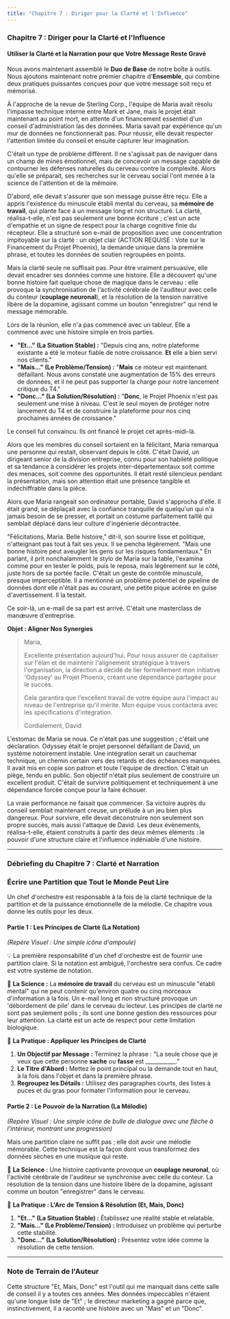 ```yaml
---
title: "Chapitre 7 : Diriger pour la Clarté et l'Influence"
---
```

### **Chapitre 7 : Diriger pour la Clarté et l'Influence**
#### Utiliser la Clarté et la Narration pour que Votre Message Reste Gravé

Nous avons maintenant assemblé le **Duo de Base** de notre boîte à outils. Nous ajoutons maintenant notre premier chapitre d'**Ensemble**, qui combine deux pratiques puissantes conçues pour que votre message soit reçu et mémorisé.

À l'approche de la revue de Sterling Corp., l'équipe de Maria avait résolu l'impasse technique interne entre Mark et Jane, mais le projet était maintenant au point mort, en attente d'un financement essentiel d'un conseil d'administration las des données. Maria savait par expérience qu'un mur de données ne fonctionnerait pas. Pour réussir, elle devait respecter l'attention limitée du conseil et ensuite capturer leur imagination.

C'était un type de problème différent. Il ne s'agissait pas de naviguer dans un champ de mines émotionnel, mais de concevoir un message capable de contourner les défenses naturelles du cerveau contre la complexité. Alors qu'elle se préparait, ses recherches sur le cerveau social l'ont menée à la science de l'attention et de la mémoire.

D'abord, elle devait s'assurer que son message puisse être reçu. Elle a appris l'existence du minuscule établi mental du cerveau, sa **mémoire de travail**, qui plante face à un message long et non structuré. La clarté, réalisa-t-elle, n'est pas seulement une bonne écriture ; c'est un acte d'empathie et un signe de respect pour la charge cognitive finie du récepteur. Elle a structuré son e-mail de proposition avec une concentration impitoyable sur la clarté : un objet clair (ACTION REQUISE : Vote sur le Financement du Projet Phoenix), la demande unique dans la première phrase, et toutes les données de soutien regroupées en points.

Mais la clarté seule ne suffisait pas. Pour être vraiment persuasive, elle devait encadrer ses données comme une histoire. Elle a découvert qu'une bonne histoire fait quelque chose de magique dans le cerveau : elle provoque la synchronisation de l'activité cérébrale de l'auditeur avec celle du conteur (**couplage neuronal**), et la résolution de la tension narrative libère de la dopamine, agissant comme un bouton "enregistrer" qui rend le message mémorable.

Lors de la réunion, elle n'a pas commencé avec un tableur. Elle a commencé avec une histoire simple en trois parties.

*   **"Et..." (La Situation Stable) :** "Depuis cinq ans, notre plateforme existante a été le moteur fiable de notre croissance. **Et** elle a bien servi nos clients."
*   **"Mais..." (Le Problème/Tension) :** "**Mais** ce moteur est maintenant défaillant. Nous avons constaté une augmentation de 15% des erreurs de données, et il ne peut pas supporter la charge pour notre lancement critique du T4."
*   **"Donc..." (La Solution/Résolution) :** "**Donc**, le Projet Phoenix n'est pas seulement une mise à niveau. C'est le seul moyen de protéger notre lancement du T4 et de construire la plateforme pour nos cinq prochaines années de croissance."

Le conseil fut convaincu. Ils ont financé le projet cet après-midi-là.

Alors que les membres du conseil sortaient en la félicitant, Maria remarqua une personne qui restait, observant depuis le côté. C'était David, un dirigeant senior de la division entreprise, connu pour son habileté politique et sa tendance à considérer les projets inter-départementaux soit comme des menaces, soit comme des opportunités. Il était resté silencieux pendant la présentation, mais son attention était une présence tangible et indéchiffrable dans la pièce.

Alors que Maria rangeait son ordinateur portable, David s'approcha d'elle. Il était grand, se déplaçait avec la confiance tranquille de quelqu'un qui n'a jamais besoin de se presser, et portait un costume parfaitement taillé qui semblait déplacé dans leur culture d'ingénierie décontractée.

"Félicitations, Maria. Belle histoire," dit-il, son sourire lisse et politique, n'atteignant pas tout à fait ses yeux. Il se pencha légèrement. "Mais une bonne histoire peut aveugler les gens sur les risques fondamentaux." En parlant, il prit nonchalamment le stylo de Maria sur la table, l'examina comme pour en tester le poids, puis le reposa, mais légèrement sur le côté, juste hors de sa portée facile. C'était un geste de contrôle minuscule, presque imperceptible. Il a mentionné un problème potentiel de pipeline de données dont elle n'était pas au courant, une petite pique acérée en guise d'avertissement. Il la testait.

Ce soir-là, un e-mail de sa part est arrivé. C'était une masterclass de manœuvre d'entreprise.

**Objet : Aligner Nos Synergies**

> Maria,
>
> Excellente présentation aujourd'hui. Pour nous assurer de capitaliser sur l'élan et de maintenir l'alignement stratégique à travers l'organisation, la direction a décidé de lier formellement mon initiative 'Odyssey' au Projet Phoenix, créant une dépendance partagée pour le succès.
>
> Cela garantira que l'excellent travail de votre équipe aura l'impact au niveau de l'entreprise qu'il mérite. Mon équipe vous contactera avec les spécifications d'intégration.
>
> Cordialement,
> David

L'estomac de Maria se noua. Ce n'était pas une suggestion ; c'était une déclaration. Odyssey était le projet personnel défaillant de David, un système notoirement instable. Une intégration serait un cauchemar technique, un chemin certain vers des retards et des échéances manquées. Il avait mis en copie son patron et toute l'équipe de direction. C'était un piège, tendu en public. Son objectif n'était plus seulement de construire un excellent produit. C'était de survivre politiquement et techniquement à une dépendance forcée conçue pour la faire échouer.

La vraie performance ne faisait que commencer. Sa victoire auprès du conseil semblait maintenant creuse, un prélude à un jeu bien plus dangereux. Pour survivre, elle devait déconstruire non seulement son propre succès, mais aussi l'attaque de David. Les deux événements, réalisa-t-elle, étaient construits à partir des deux mêmes éléments : le pouvoir d'une structure claire et l'influence indéniable d'une histoire.

---
### **Débriefing du Chapitre 7 : Clarté et Narration**

### Écrire une Partition que Tout le Monde Peut Lire

Un chef d'orchestre est responsable à la fois de la clarté technique de la partition et de la puissance émotionnelle de la mélodie. Ce chapitre vous donne les outils pour les deux.

#### **Partie 1 : Les Principes de Clarté (La Notation)**
*(Repère Visuel : Une simple icône d'ampoule)*

💡 La première responsabilité d'un chef d'orchestre est de fournir une partition claire. Si la notation est ambiguë, l'orchestre sera confus. Ce cadre est votre système de notation.

🧠 **La Science :** La **mémoire de travail** du cerveau est un minuscule "établi mental" qui ne peut contenir qu'environ quatre ou cinq morceaux d'information à la fois. Un e-mail long et non structuré provoque un 'débordement de pile' dans le cerveau du lecteur. Les principes de clarté ne sont pas seulement polis ; ils sont une bonne gestion des ressources pour leur attention. La clarté est un acte de respect pour cette limitation biologique.

🔧 **La Pratique : Appliquer les Principes de Clarté**
1.  **Un Objectif par Message :** Terminez la phrase : "La seule chose que je veux que cette personne **sache** ou **fasse** est ___________."
2.  **Le Titre d'Abord :** Mettez le point principal ou la demande tout en haut, à la fois dans l'objet et dans la première phrase.
3.  **Regroupez les Détails :** Utilisez des paragraphes courts, des listes à puces et du gras pour formater l'information pour le cerveau.

#### **Partie 2 : Le Pouvoir de la Narration (La Mélodie)**
*(Repère Visuel : Une simple icône de bulle de dialogue avec une flèche à l'intérieur, montrant une progression)*

Mais une partition claire ne suffit pas ; elle doit avoir une mélodie mémorable. Cette technique est la façon dont vous transformez des données sèches en une musique qui reste.

🧠 **La Science :** Une histoire captivante provoque un **couplage neuronal**, où l'activité cérébrale de l'auditeur se synchronise avec celle du conteur. La résolution de la tension dans une histoire libère de la dopamine, agissant comme un bouton "enregistrer" dans le cerveau.

🔧 **La Pratique : L'Arc de Tension & Résolution (Et, Mais, Donc)**
1.  **"Et..." (La Situation Stable) :** Établissez une réalité stable et relatable.
2.  **"Mais..." (Le Problème/Tension) :** Introduisez un problème qui perturbe cette stabilité.
3.  **"Donc..." (La Solution/Résolution) :** Présentez votre idée comme la résolution de cette tension.

---
### **Note de Terrain de l'Auteur**

Cette structure "Et, Mais, Donc" est l'outil qui me manquait dans cette salle de conseil il y a toutes ces années. Mes données impeccables n'étaient qu'une longue liste de "Et" ; le directeur marketing a gagné parce que, instinctivement, il a raconté une histoire avec un "Mais" et un "Donc".
      